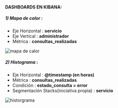 #### DASHBOARDS EN KIBANA:

##### 1) Mapa de calor :
 - Eje Horizontal : **servicio**
 - Eje Vertical : **administrador**
 - Métrica : **consultas_realizadas**

![mapa de calor](files/Users/jzhang/Desktop/Isolated.png)

##### 2) Histograma :
 - Eje Horizontal : **@timestamp (en horas)**
 - Métrica : **consultas_realizadas**
 - Condición : **estado_consulta = error**
 - Segmentación Stacks(iniciativa propia) : **servicio**

![historgrama](files/Users/jzhang/Desktop/Isolated.png)
